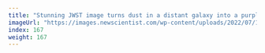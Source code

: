 ```yaml
---
title: "Stunning JWST image turns dust in a distant galaxy into a purple swirl"
imageUrl: "https://images.newscientist.com/wp-content/uploads/2022/07/19144341/SEI_115370440.jpg?width=600"
index: 167
weight: 167
---
```

